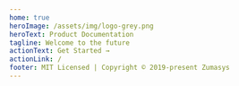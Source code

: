 ```yaml
---
home: true
heroImage: /assets/img/logo-grey.png
heroText: Product Documentation
tagline: Welcome to the future
actionText: Get Started →
actionLink: /
footer: MIT Licensed | Copyright © 2019-present Zumasys
---
```


<HomeFeatures></HomeFeatures>
